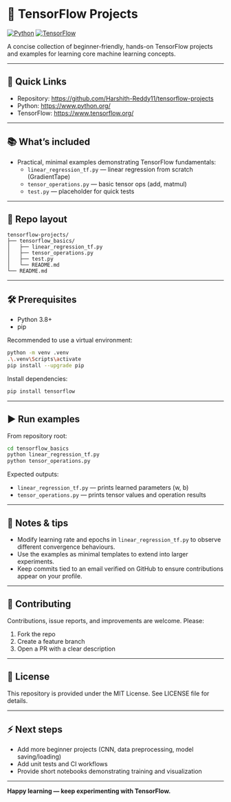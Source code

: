 # 🧠 TensorFlow Projects

[![Python](https://img.shields.io/badge/Python-3.8%2B-blue.svg)](https://www.python.org/) [![TensorFlow](https://img.shields.io/badge/TensorFlow-2.x-orange.svg)](https://www.tensorflow.org/)

A concise collection of beginner-friendly, hands-on TensorFlow projects and examples for learning core machine learning concepts.

---

## 📌 Quick Links

- Repository: https://github.com/Harshith-Reddy11/tensorflow-projects
- Python: https://www.python.org/
- TensorFlow: https://www.tensorflow.org/

---

## 📚 What’s included

- Practical, minimal examples demonstrating TensorFlow fundamentals:
  - `linear_regression_tf.py` — linear regression from scratch (GradientTape)
  - `tensor_operations.py` — basic tensor ops (add, matmul)
  - `test.py` — placeholder for quick tests

---

## 📂 Repo layout

```
tensorflow-projects/
├── tensorflow_basics/
│   ├── linear_regression_tf.py
│   ├── tensor_operations.py
│   ├── test.py
│   └── README.md
└── README.md
```

---

## 🛠️ Prerequisites

- Python 3.8+
- pip

Recommended to use a virtual environment:

```sh
python -m venv .venv
.\.venv\Scripts\activate
pip install --upgrade pip
```

Install dependencies:

```sh
pip install tensorflow
```

---

## ▶️ Run examples

From repository root:

```sh
cd tensorflow_basics
python linear_regression_tf.py
python tensor_operations.py
```

Expected outputs:

- `linear_regression_tf.py` — prints learned parameters (w, b)
- `tensor_operations.py` — prints tensor values and operation results

---

## 🧠 Notes & tips

- Modify learning rate and epochs in `linear_regression_tf.py` to observe different convergence behaviours.
- Use the examples as minimal templates to extend into larger experiments.
- Keep commits tied to an email verified on GitHub to ensure contributions appear on your profile.

---

## 🤝 Contributing

Contributions, issue reports, and improvements are welcome. Please:

1. Fork the repo
2. Create a feature branch
3. Open a PR with a clear description

---

## 📜 License

This repository is provided under the MIT License. See LICENSE file for details.

---

## ⚡ Next steps

- Add more beginner projects (CNN, data preprocessing, model saving/loading)
- Add unit tests and CI workflows
- Provide short notebooks demonstrating training and visualization

---

**Happy learning — keep experimenting with TensorFlow.**

